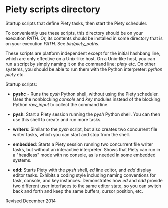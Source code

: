 
Piety scripts directory
=======================

Startup scripts that define Piety tasks, then start the Piety
scheduler.

To conveniently use these scripts, this directory should be on your
execution *PATH*.  Or, its contents should be installed in some
directory that is on your execution *PATH*.  See *bin/piety_paths*.

These scripts are platform independent except for the initial hashbang
line, which are only effective on a Unix-like host.  On a Unix-like
host, you can run a script by simply naming it on the command line:
*piety* etc.  On other systems, you should be able to run them with the
Python interpreter: *python piety* etc.

Startup scripts:

- **pyshc** - Runs the *pysh* Python shell, without using the Piety
  scheduler.  Uses the nonblocking *console* and *key* modules instead of 
  the blocking Python *raw_input* to collect the command line.

- **pysh**: Start a Piety session running the *pysh* Python shell.
 You can then use this shell to create and run more tasks.

- **writers**: Similar to the *pysh* script, but also creates
    two concurrent file writer tasks, which you can start and stop
    from the shell.

- **embedded**: Starts a Piety session running two concurrent file writer
   tasks, but without an interactive interpreter.  Shows that Piety
   can run in a "headless" mode with no console, as is needed in some
   embedded systems.

- **edd**: Starts Piety with the *pysh* shell, *ed* line editor, and
    *edd* display editor tasks.  Exhibits a coding style including
    naming conventions for task, console, and key instances.  Demonstrates
    how *ed* and *edd* provide two different user interfaces to the
    same editor state, so you can switch back and forth and keep the
    same buffers, cursor position, etc.

Revised December 2014
